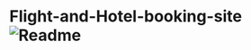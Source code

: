 # Flight-and-Hotel-booking-site![Readme](https://github.com/Udayanand00098/Flight-and-Hotel-booking-site/assets/102047193/42b9b50d-ed63-465f-92ad-b1d6b3b19c91)
